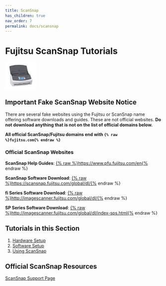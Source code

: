 ```yaml
---
title: ScanSnap
has_children: true
nav_order: 7
permalink: docs/scansnap
---
```


# Fujitsu ScanSnap Tutorials

<img src="/assets/scansnap/scansnap.jpg" width="100px"/>

## **Important Fake ScanSnap Website Notice**

There are several fake websites using the Fujitsu or ScanSnap name offering software downloads and guides. These are not official websites. <b>Do not download anything that is not on the list of official domains below.</b>

<b>All official ScanSnap/Fujitsu domains end with <code>{% raw %}fujitsu.com{% endraw %}</code></b>

### Official ScanSnap Websites
**ScanSnap Help Guides**: <a href="https://www.pfu.fujitsu.com/en">{% raw %}https://www.pfu.fujitsu.com/en{% endraw %}</a>

**ScanSnap Software Download**: <a href="https://scansnap.fujitsu.com/global/dl/">{% raw %}https://scansnap.fujitsu.com/global/dl/{% endraw %}</a>

**fi Series Software Download**: <a href="http://imagescanner.fujitsu.com/global/dl/">{% raw %}http://imagescanner.fujitsu.com/global/dl/{% endraw %}</a>

**SP Series Software Download**: <a href="http://imagescanner.fujitsu.com/global/dl/index-sps.html">{% raw %}http://imagescanner.fujitsu.com/global/dl/index-sps.html{% endraw %}</a>

## Tutorials in this Section
1. <a href="/docs/scansnap/hardwareSetup.html">Hardware Setup</a>
2. <a href="/docs/scansnap/softwareSetup.html">Software Setup</a>
3. <a href="/docs/scansnap/usingScanSnap.html">Using ScanSnap</a>

## Official ScanSnap Resources
<a href="https://www.fujitsu.com/global/support/products/computing/peripheral/scanners/scansnap/">ScanSnap Support Page</a>
